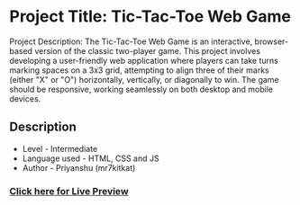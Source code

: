 # Project Title: Tic-Tac-Toe Web Game

Project Description:
The Tic-Tac-Toe Web Game is an interactive, browser-based version of the classic two-player game. This project involves developing a user-friendly web application where players can take turns marking spaces on a 3x3 grid, attempting to align three of their marks (either "X" or "O") horizontally, vertically, or diagonally to win. The game should be responsive, working seamlessly on both desktop and mobile devices.

## Description

- Level - Intermediate
- Language used - HTML, CSS and JS
- Author - Priyanshu (mr7kitkat)

### [Click here for Live Preview](https://mr7kitkat.github.io/tic-tac-toe/)
